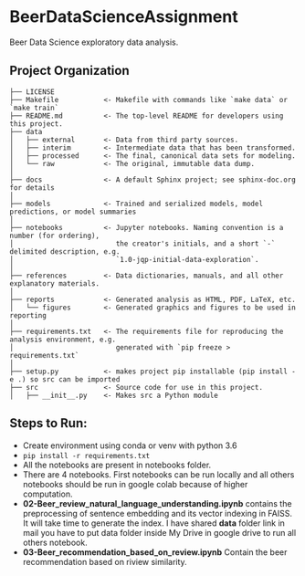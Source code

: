 # BeerDataScienceAssignment

Beer Data Science exploratory data analysis.

## Project Organization


    ├── LICENSE
    ├── Makefile           <- Makefile with commands like `make data` or `make train`
    ├── README.md          <- The top-level README for developers using this project.
    ├── data
    │   ├── external       <- Data from third party sources.
    │   ├── interim        <- Intermediate data that has been transformed.
    │   ├── processed      <- The final, canonical data sets for modeling.
    │   └── raw            <- The original, immutable data dump.
    │
    ├── docs               <- A default Sphinx project; see sphinx-doc.org for details
    │
    ├── models             <- Trained and serialized models, model predictions, or model summaries
    │
    ├── notebooks          <- Jupyter notebooks. Naming convention is a number (for ordering),
    │                         the creator's initials, and a short `-` delimited description, e.g.
    │                         `1.0-jqp-initial-data-exploration`.
    │
    ├── references         <- Data dictionaries, manuals, and all other explanatory materials.
    │
    ├── reports            <- Generated analysis as HTML, PDF, LaTeX, etc.
    │   └── figures        <- Generated graphics and figures to be used in reporting
    │
    ├── requirements.txt   <- The requirements file for reproducing the analysis environment, e.g.
    │                         generated with `pip freeze > requirements.txt`
    │
    ├── setup.py           <- makes project pip installable (pip install -e .) so src can be imported
    ├── src                <- Source code for use in this project.
    │   ├── __init__.py    <- Makes src a Python module
    
 
## Steps to Run:


* Create environment using conda or venv with python 3.6
* ```pip install -r requirements.txt```
* All the notebooks are present in notebooks folder.
* There are 4 notebooks. First notebooks can be run locally and all others notebooks should be run 
  in google colab because of higher computation.
* **02-Beer_review_natural_language_understanding.ipynb** contains the preprocessing of sentence embedding and its vector
       indexing in FAISS. It will take time to generate the index. I have shared **data** folder link in mail you have to put
       data folder inside My Drive in google drive to run all others notebook.
* **03-Beer_recommendation_based_on_review.ipynb** Contain the beer recommendation based on riview similarity.
    
